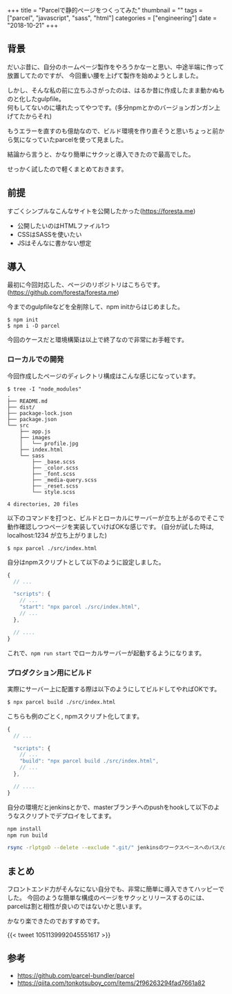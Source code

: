 +++
title = "Parcelで静的ページをつくってみた"
thumbnail = ""
tags = ["parcel", "javascript", "sass", "html"]
categories = ["engineering"]
date = "2018-10-21"
+++

## 背景

だいぶ昔に、自分のホームページ製作をやろうかなーと思い、中途半端に作って放置してたのですが、
今回重い腰を上げて製作を始めようとしました。

しかし、そんな私の前に立ちふさがったのは、はるか昔に作成したまま動かぬものと化したgulpfile。\
何もしてないのに壊れたってやつです。(多分npmとかのバージョンガンガン上げてたからそれ)

もうエラーを直すのも億劫なので、ビルド環境を作り直そうと思いちょっと前から気になっていたparcelを使って見ました。

結論から言うと、かなり簡単にサクッと導入できたので最高でした。


せっかく試したので軽くまとめておきます。

## 前提

すごくシンプルなこんなサイトを公開したかった(https://foresta.me)

* 公開したいのはHTMLファイル1つ
* CSSはSASSを使いたい
* JSはそんなに書かない想定

## 導入

最初に今回対応した、ページのリポジトリはこちらです。\
(https://github.com/foresta/foresta.me)

今までのgulpfileなどを全削除して、npm initからはじめました。

```
$ npm init
$ npm i -D parcel
```

今回のケースだと環境構築は以上で終了なので非常にお手軽です。


### ローカルでの開発

今回作成したページのディレクトリ構成はこんな感じになっています。

```
$ tree -I "node_modules"
.
├── README.md
├── dist/
├── package-lock.json
├── package.json
└── src
    ├── app.js
    ├── images
    │   └── profile.jpg
    ├── index.html
    └── sass
        ├── _base.scss
        ├── _color.scss
        ├── _font.scss
        ├── _media-query.scss
        ├── _reset.scss
        └── style.scss

4 directories, 20 files

```

以下のコマンドを打つと、ビルドとローカルにサーバーが立ち上がるのでそこで動作確認しつつページを実装していけばOKな感じです。
(自分が試した時は, localhost:1234 が立ち上がりました)

```
$ npx parcel ./src/index.html
```

自分はnpmスクリプトとして以下のように設定しました。


```js
{
  // ...

  "scripts": {
    // ...
    "start": "npx parcel ./src/index.html",
    // ...
  },

  // ....
}
```

これで、`npm run start` でローカルサーバーが起動するようになります。

### プロダクション用にビルド

実際にサーバー上に配置する際は以下のようにしてビルドしてやればOKです。

```bash
$ npx parcel build ./src/index.html
```

こちらも例のごとく, npmスクリプト化してます。
```js
{
  // ...

  "scripts": {
    // ...
    "build": "npx parcel build ./src/index.html",
    // ...
  },

  // ....
}
```

自分の環境だとjenkinsとかで、masterブランチへのpushをhookして以下のようなスクリプトでデプロイをしてます。

```bash
npm install
npm run build

rsync -rlptgoD --delete --exclude ".git/" jenkinsのワークスペースへのパス/dist/ デプロイ先のパス
```

## まとめ

フロントエンド力がそんなにない自分でも、非常に簡単に導入できてハッピーでした。
今回のような簡単な構成のページをサクッとリリースするのには、parcelは割と相性が良いのではないかと思います。

かなり楽できたのでおすすめです。

{{< tweet 1051139992045551617 >}}

## 参考

* https://github.com/parcel-bundler/parcel
* https://qiita.com/tonkotsuboy_com/items/2f96263294fad7661a82

